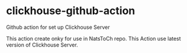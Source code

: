 # clickhouse-github-action
Github action for set up Clickhouse Server

This action create onky for use in NatsToCh repo.
This Action use latest version of Clickhouse Server.
